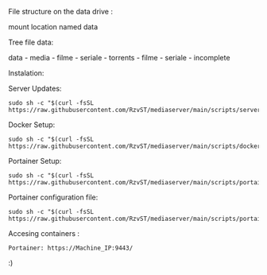 File structure on the data drive : 

mount location named data

Tree file data: 

data
	- media
		- filme
		- seriale
	- torrents
		- filme
		- seriale
		- incomplete 



Instalation:

Server Updates:

	sudo sh -c "$(curl -fsSL https://raw.githubusercontent.com/RzvST/mediaserver/main/scripts/serverupdate.sh)"

Docker Setup: 

	sudo sh -c "$(curl -fsSL https://raw.githubusercontent.com/RzvST/mediaserver/main/scripts/dockersetup.sh)"

Portainer Setup:

	sudo sh -c "$(curl -fsSL https://raw.githubusercontent.com/RzvST/mediaserver/main/scripts/portainersetup.sh)"

Portainer configuration file:

 	sudo sh -c "$(curl -fsSL https://raw.githubusercontent.com/RzvST/mediaserver/main/scripts/portainer_stacks.sh)"
						
Accesing containers : 

	Portainer: https://Machine_IP:9443/
                   
:)